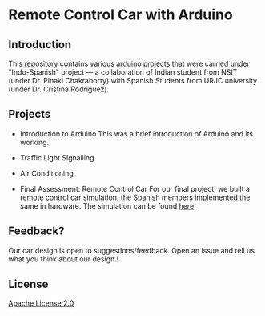 # Remote Control Car with Arduino 

## Introduction
This repository contains various arduino projects that were carried under "Indo-Spanish" project — a collaboration of Indian student from NSIT (under Dr. Pinaki Chakraborty) with Spanish Students from URJC university (under Dr. Cristina Rodriguez).


## Projects

- Introduction to Arduino 
This was a brief introduction of Arduino and its working. 

- Traffic Light Signalling

- Air Conditioning

- Final Assessment: Remote Control Car 
For our final project, we built a remote control car simulation, the Spanish members implemented the same in hardware. The simulation can be found [here](https://www.tinkercad.com/things/i8wXkNHVHZt). 

## Feedback?
Our car design is open to suggestions/feedback. Open an issue and tell us what you think about our design !

## License 
[Apache License 2.0](https://github.com/PikkaPikkachu/Remote-Control-Car/blob/master/LICENSE)
